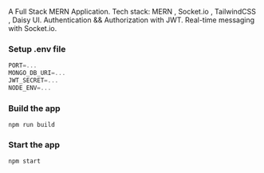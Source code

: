 A Full Stack MERN Application.
 Tech stack: MERN , Socket.io , TailwindCSS , Daisy UI.
 Authentication && Authorization with JWT.
 Real-time messaging with Socket.io.
### Setup .env file

```js
PORT=...
MONGO_DB_URI=...
JWT_SECRET=...
NODE_ENV=...
```

### Build the app

```shell
npm run build
```

### Start the app

```shell
npm start
```
